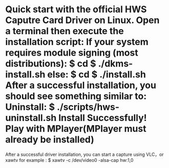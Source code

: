 
Quick start with the official  HWS  Caputre Card Driver on Linux.
Open a terminal then execute the installation script:
If your system requires module signing (most distributions):
$ cd <path-to-package-base-directory>
$ ./dkms-install.sh
else:
$ cd <path-to-package-base-directory>
$ ./install.sh
After a successful installation, you should see something similar to:
Uninstall:
$ ./scripts/hws-uninstall.sh
Install Successfully!
Play with MPlayer(MPlayer must already be installed)
===========
After a successful driver installation, you can start a capture using VLC，or xawtv 
for example :
$ xawtv -c /dev/video0 -alsa-cap hw:1,0 
